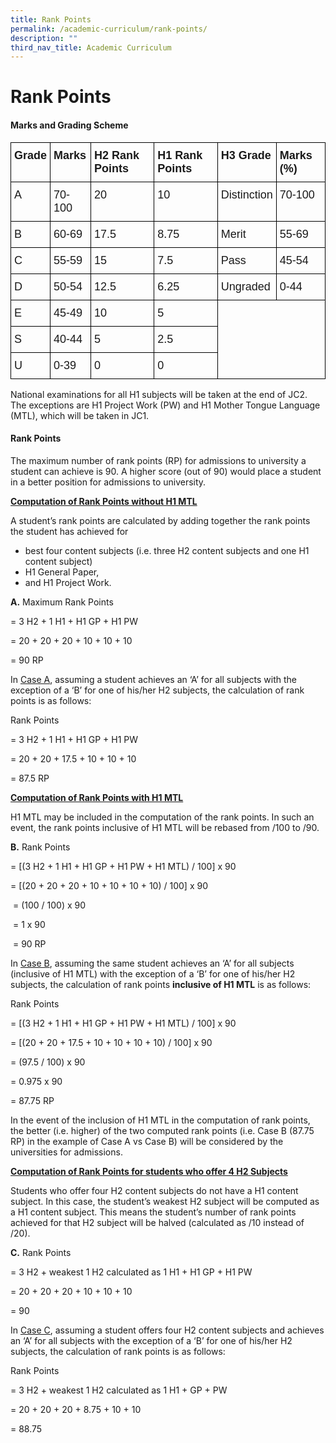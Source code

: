 ```yaml
---
title: Rank Points
permalink: /academic-curriculum/rank-points/
description: ""
third_nav_title: Academic Curriculum
---
```

Rank Points
===========

#### Marks and Grading Scheme

<style type="text/css">
.tg  {border-collapse:collapse;border-spacing:0;}
.tg td{border-color:black;border-style:solid;border-width:1px;font-family:Arial, sans-serif;font-size:18px;
  overflow:hidden;padding:10px 5px;word-break:normal;}
.tg th{border-color:black;border-style:solid;border-width:1px;font-family:Arial, sans-serif;font-size:18px;
  font-weight:normal;overflow:hidden;padding:10px 5px;word-break:normal;}
.tg .tg-1wig{font-weight:bold;text-align:left;vertical-align:top}
.tg .tg-0lax{text-align:left;vertical-align:top}
</style>
<table class="tg">
<thead>
  <tr>
    <th class="tg-1wig">Grade</th>
    <th class="tg-1wig">Marks</th>
    <th class="tg-1wig">H2 Rank Points</th>
    <th class="tg-1wig">H1 Rank Points</th>
    <th class="tg-1wig">H3 Grade</th>
    <th class="tg-1wig">Marks (%)</th>
  </tr>
</thead>
<tbody>
  <tr>
    <td class="tg-0lax">A<br></td>
    <td class="tg-0lax">70-100</td>
    <td class="tg-0lax">20</td>
    <td class="tg-0lax">10</td>
    <td class="tg-0lax">Distinction</td>
    <td class="tg-0lax">70-100</td>
  </tr>
  <tr>
    <td class="tg-0lax">B</td>
    <td class="tg-0lax">60-69</td>
    <td class="tg-0lax">17.5</td>
    <td class="tg-0lax">8.75</td>
    <td class="tg-0lax">Merit</td>
    <td class="tg-0lax">55-69</td>
  </tr>
  <tr>
    <td class="tg-0lax">C</td>
    <td class="tg-0lax">55-59</td>
    <td class="tg-0lax">15</td>
    <td class="tg-0lax">7.5</td>
    <td class="tg-0lax">Pass</td>
    <td class="tg-0lax">45-54</td>
  </tr>
  <tr>
    <td class="tg-0lax">D</td>
    <td class="tg-0lax">50-54</td>
    <td class="tg-0lax">12.5</td>
    <td class="tg-0lax">6.25</td>
    <td class="tg-0lax">Ungraded</td>
    <td class="tg-0lax">0-44</td>
  </tr>
  <tr>
    <td class="tg-0lax">E</td>
    <td class="tg-0lax">45-49</td>
    <td class="tg-0lax">10</td>
    <td class="tg-0lax">5</td>
    <td class="tg-0lax" colspan="2" rowspan="3"></td>
  </tr>
  <tr>
    <td class="tg-0lax">S</td>
    <td class="tg-0lax">40-44</td>
    <td class="tg-0lax">5</td>
    <td class="tg-0lax">2.5</td>
  </tr>
  <tr>
    <td class="tg-0lax">U</td>
    <td class="tg-0lax">0-39</td>
    <td class="tg-0lax">0</td>
    <td class="tg-0lax">0</td>
  </tr>
</tbody>
</table>

National examinations for all H1 subjects will be taken at the end of JC2. The exceptions are H1 Project Work (PW) and H1 Mother Tongue Language (MTL), which will be taken in JC1.

#### Rank Points

The maximum number of rank points (RP) for admissions to university a student can achieve is 90. A higher score (out of 90) would place a student in a better position for admissions to university.

**<u>Computation of Rank Points without H1 MTL</u>**

A student’s rank points are calculated by adding together the rank points the student has achieved for

*   best four content subjects (i.e. three H2 content subjects and one H1 content subject)
*   H1 General Paper,
*   and H1 Project Work.

**A.**&nbsp;Maximum Rank Points 

= 3 H2 + 1 H1 + H1 GP + H1 PW

= 20 + 20 + 20 + 10 + 10 + 10

= 90 RP

In <u>Case A</u>, assuming a student achieves an ‘A’ for all subjects with the exception of a ‘B’ for one of his/her H2 subjects, the calculation of rank points is as follows:

Rank Points 

= 3 H2 + 1 H1 + H1 GP + H1 PW

= 20 + 20 + 17.5 + 10 + 10 + 10

= 87.5 RP

**<u>Computation of Rank Points with H1 MTL</u>**

H1 MTL may be included in the computation of the rank points. In such an event, the rank points inclusive of H1 MTL will be rebased from /100 to /90.

**B.**&nbsp;Rank Points 

= \[(3 H2 + 1 H1 + H1 GP + H1 PW + H1 MTL) / 100\] x 90

= \[(20 + 20 + 20 + 10 + 10 + 10 + 10) / 100\] x 90

&nbsp;\= (100 / 100) x 90

&nbsp;\= 1 x 90

&nbsp;= 90 RP

In <u>Case B</u>, assuming the same student achieves an ‘A’ for all subjects (inclusive of H1 MTL) with the exception of a ‘B’ for one of his/her H2 subjects, the calculation of rank points&nbsp;**inclusive of H1 MTL**&nbsp;is as follows:

Rank Points 

= \[(3 H2 + 1 H1 + H1 GP + H1 PW + H1 MTL) / 100\] x 90

= \[(20 + 20 + 17.5 + 10 + 10 + 10 + 10) / 100\] x 90

= (97.5 / 100) x 90

= 0.975 x 90

= 87.75 RP

In the event of the inclusion of H1 MTL in the computation of rank points, the better (i.e. higher) of the two computed rank points (i.e. Case B (87.75 RP) in the example of Case A vs Case B) will be considered by the universities for admissions.

**<u>Computation of Rank Points for students who offer 4 H2 Subjects</u>**

Students who offer four H2 content subjects do not have a H1 content subject. In this case, the student’s weakest H2 subject will be computed as a H1 content subject. This means the student’s number of rank points achieved for that H2 subject will be halved (calculated as /10 instead of /20).

**C.**&nbsp;Rank Points 

= 3 H2 + weakest 1 H2 calculated as 1 H1 + H1 GP + H1 PW

= 20 + 20 + 20 + 10 + 10 + 10

= 90

In <u>Case C</u>, assuming a student offers four H2 content subjects and achieves an ‘A’ for all subjects with the exception of a ‘B’ for one of his/her H2 subjects, the calculation of rank points is as follows:

Rank Points 

= 3 H2 + weakest 1 H2 calculated as 1 H1 + GP + PW

= 20 + 20 + 20 + 8.75 + 10 + 10

= 88.75